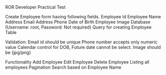 ROR Developer Practical Test

Create Employee form having following fields.
Employee Id
Employee Name
Address
Email Address
Phone
Date of Birth
Employee Image
Database (Username: root, Password: Not required)
Query for creating Employee Table

Validation:
Email id should be unique
Phone number accepts only numeric value
Calendar control for DOB, Future date cannot be select.
Image should be (jpg/png)

Functionality
Add Employee
Edit Employee
Delete Employee
Listing all employees
Pagination
Search based on Employee Name 
